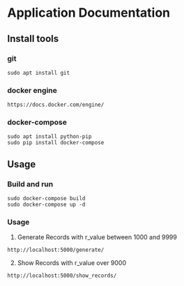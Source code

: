 # Application Documentation

## Install tools

### git
```
sudo apt install git
```

### docker engine
```
https://docs.docker.com/engine/
```

### docker-compose
```
sudo apt install python-pip
sudo pip install docker-compose
```

## Usage
### Build and run
```
sudo docker-compose build
sudo docker-compose up -d
```

### Usage
1. Generate Records with r_value between 1000 and 9999
```
http://localhost:5000/generate/
```
2. Show Records with r_value over 9000
```
http://localhost:5000/show_records/
```







